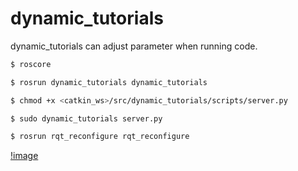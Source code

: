 # dynamic_tutorials
dynamic_tutorials can adjust parameter when running code.

``` bash
$ roscore
```

``` bash
$ rosrun dynamic_tutorials dynamic_tutorials
```

``` bash
$ chmod +x <catkin_ws>/src/dynamic_tutorials/scripts/server.py
```

``` bash
$ sudo dynamic_tutorials server.py
```

``` bash
$ rosrun rqt_reconfigure rqt_reconfigure
```

[!image](https://github.com/qaz9517532846/dynamic_tutorials/image/dynamic.png)
